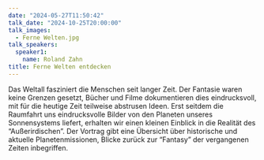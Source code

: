 ```yaml
---
date: "2024-05-27T11:50:42"
talk_date: "2024-10-25T20:00:00"
talk_images:
  - Ferne Welten.jpg
talk_speakers:
  speaker1:
    name: Roland Zahn
title: Ferne Welten entdecken
---
```


Das Weltall fasziniert die Menschen seit langer Zeit. Der Fantasie waren keine Grenzen gesetzt, Bücher und Filme dokumentieren dies eindrucksvoll, mit für die heutige Zeit teilweise abstrusen Ideen.
Erst seitdem die Raumfahrt uns eindrucksvolle Bilder von den Planeten unseres Sonnensystems liefert, erhalten wir einen kleinen Einblick in die Realität des “Außerirdischen”.
Der Vortrag gibt eine Übersicht über historische und aktuelle Planetenmissionen, Blicke zurück zur “Fantasy” der vergangenen Zeiten inbegriffen.
